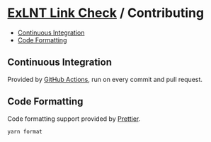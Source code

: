 # [ExLNT Link Check](./README.md) / Contributing

-   [Continuous Integration](#continuous-integration)
-   [Code Formatting](#code-formatting)

## Continuous Integration

Provided by [GitHub Actions](https://github.com/dbtedman/exlnt-link-check/actions?workflow=Test), run on every commit and pull request.

## Code Formatting

Code formatting support provided by [Prettier](https://prettier.io/).

```bash
yarn format
```
